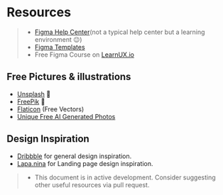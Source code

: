 # Resources

>- [Figma Help Center](https://help.figma.com/hc/en-us)(not a typical help center but a learning environment 😉)
>- [Figma Templates](https://www.figma.com/templates/)
>- Free Figma Course on [LearnUX.io](https://learnux.io/course/figma)

## Free Pictures & illustrations
- [Unsplash](https://unsplash.com) 🌄
- [FreePik](https://www.freepik.com/) 🌄
- [Flaticon](http://flaticon.com/) (Free Vectors)
- [Unique Free AI Generated Photos](https://generated.photos/)

## Design Inspiration
- [Dribbble](https://dribbble.com/) for general design inspiration.
- [Lapa.nina](https://www.lapa.ninja/) for Landing page design inspiration.

>- This document is in active development. Consider suggesting other useful resources via pull request.
